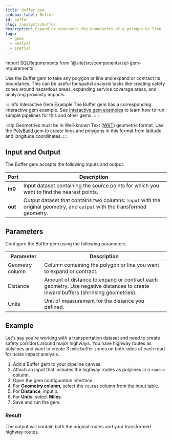 ```yaml
---
title: Buffer gem
sidebar_label: Buffer
id: buffer
slug: /analysts/buffer
description: Expand or contracts the boundaries of a polygon or line
tags:
  - gems
  - analyst
  - spatial
---
```


import SQLRequirements from '@site/src/components/sql-gem-requirements';

<SQLRequirements
  execution_engine="SQL Warehouse"
  sql_package_name="ProphecyDatabricksSqlSpatial"
  sql_package_version="0.0.3+"
/>

Use the Buffer gem to take any polygon or line and expand or contract its boundaries. This can be useful for spatial analysis tasks like creating safety zones around hazardous areas, expanding service coverage areas, and analyzing proximity impacts.

::::info Interactive Gem Example
The Buffer gem has a corresponding interactive gem example. See [Interactive gem examples](/analysts/gems#interactive-gem-examples) to learn how to run sample pipelines for this and other gems.
::::

:::tip
Geometries must be in Well-known Text ([WKT](https://en.wikipedia.org/wiki/Well-known_text_representation_of_geometry)) geometric format. Use the [PolyBuild](/analysts/polybuild) gem to create lines and polygons in this format from latitude and longitude coordinates.
:::

## Input and Output

The Buffer gem accepts the following inputs and output.

| Port    | Description                                                                                                               |
| ------- | ------------------------------------------------------------------------------------------------------------------------- |
| **in0** | Input dataset containing the source points for which you want to find the nearest points.                                 |
| **out** | Output dataset that contains two columns: `input` with the original geometry, and `output` with the transformed geometry. |

## Parameters

Configure the Buffer gem using the following parameters.

| Parameter       | Description                                                                                                                     |
| --------------- | ------------------------------------------------------------------------------------------------------------------------------- |
| Geometry column | Column containing the polygon or line you want to expand or contract.                                                           |
| Distance        | Amount of distance to expand or contract each geometry. Use negative distances to create inward buffers (shrinking geometries). |
| Units           | Unit of measurement for the distance you defined.                                                                               |

## Example

Let's say you're working with a transportation dataset and need to create safety corridors around major highways. You have highway routes as polylines and want to create 3 mile buffer zones on both sides of each road for noise impact analysis.

1. Add a Buffer gem to your pipeline canvas.
1. Attach an input that includes the highway routes as polylines in a `routes` column.
1. Open the gem configuration interface.
1. For **Geometry column**, select the `routes` column from the input table.
1. For **Distance**, input `3`.
1. For **Units**, select **Miles**.
1. Save and run the gem.

### Result

The output will contain both the original routes and your transformed highway routes.

